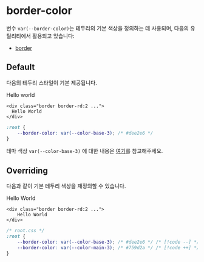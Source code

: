 <script setup>
import ExampleSection from "../components/ExampleSection.vue"
</script>

# border-color

변수 `var(--border-color)`는 테두리의 기본 색상을 정의하는 데 사용되며, 다음의 유틸리티에서 활용되고 있습니다:

-   [border](../utility/border/border.md)

## Default

다음의 테두리 스타일이 기본 제공됩니다.

<ExampleSection>
<template #h>기본 스타일</template>
  <div class="border bg-color:base-1 border-rd:2 padding:5">Hello world</div>
</ExampleSection>

```html{1}
<div class="border border-rd:2 ...">
  Hello World
</div>
```

```css
:root {
    --border-color: var(--color-base-3); /* #dee2e6 */
}
```

테마 색상 `var(--color-base-3)` 에 대한 내용은 [여기](./theme-colors.md)를 참고해주세요.

## Overriding

다음과 같이 기본 테두리 색상을 재정의할 수 있습니다.

<ExampleSection>
<template #h>기본 스타일</template>
	<div class="border border-color:main-1 bg-color:base-1 border-rd:2 padding:5">
		Hello World
	</div>
</ExampleSection>

```html{1}
<div class="border border-rd:2 ...">
	Hello World
</div>
```

```css
/* root.css */
:root {
    --border-color: var(--color-base-3); /* #dee2e6 */ /* [!code --] */
    --border-color: var(--color-main-3); /* #759d2a */ /* [!code ++] */
}
```
